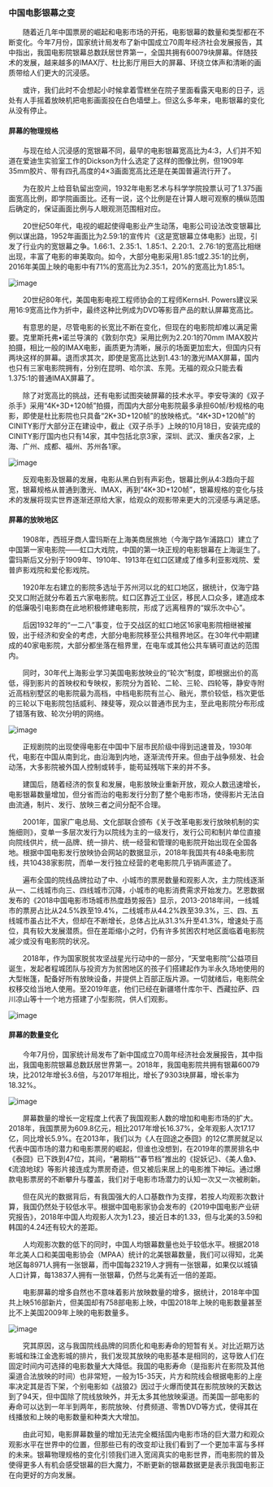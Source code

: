 ### 中国电影银幕之变

&emsp;&emsp;随着近几年中国票房的崛起和电影市场的开拓，电影银幕的数量和类型都在不断变化。今年7月份，国家统计局发布了新中国成立70周年经济社会发展报告，其中指出，我国电影院银幕总数跃居世界第一，全国共拥有60079块屏幕。伴随技术的发展，越来越多的IMAX厅、杜比影厅用巨大的屏幕、环绕立体声和清晰的画质带给人们更大的沉浸感。

&emsp;&emsp;或许，我们此时不会想起小时候拿着雪糕坐在院子里面看露天电影的日子，远处有人手摇着放映机把电影画面投在白色墙壁上。但这么多年来，电影银幕的变化从没有停止。

#### 屏幕的物理规格

&emsp;&emsp;与现在给人沉浸感的宽银幕不同，最早的电影银幕宽高比为4:3，人们并不知道在爱迪生实验室工作的Dickson为什么选定了这样的图像比例，但1909年35mm胶片、带有四孔高度的4×3画面宽高比还是在美国普遍流行开了。

&emsp;&emsp;为在胶片上给音轨留出空间，1932年电影艺术与科学学院投票认可了1.375画面宽高比例，即学院画面比。还有一说，这个比例是在计算人眼可观察的横纵范围后确定的，保证画面比例与人眼观测范围相对应。

&emsp;&emsp;20世纪50年代，电视的崛起使得电影业产生动荡，电影公司设法改变银幕比例以谋出路，1952年画面比为2.59:1的宣传片《这是宽银幕立体电影》出现，引发了行业内的宽银幕之争。1.66:1、2.35:1、1.85:1、2.20:1、2.76:1的宽高比相继出现，丰富了电影的审美取向。如今，大部分电影采用1.85:1或2.35:1的比例，2016年美国上映的电影中有71%的宽高比为2.35:1，20%的宽高比为1.85:1。

![image](https://github.com/wangsihan98/homework/blob/master/final-picture-one.jpg)

&emsp;&emsp;20世纪80年代，美国电影电视工程师协会的工程师KernsH. Powers建议采用16:9宽高比作为折中，最终这种比例成为DVD等影音产品的默认屏幕宽高比。

&emsp;&emsp;有意思的是，尽管电影的长宽比不断在变化，但现在的电影院却难以满足需要。克里斯托弗•诺兰导演的《敦刻尔克》采用比例为2.20:1的70mm IMAX胶片拍摄，相比一般的IMAX电影，画质更为清晰，展示的场面更加宏大，但国内只有两块这样的屏幕。退而求其次，即使是宽高比达到1.43:1的激光IMAX屏幕，国内也只有三家电影院拥有，分别在昆明、哈尔滨、东莞。无福的观众只能去看1.375:1的普通IMAX屏幕了。

&emsp;&emsp;除了对宽高比的挑战，还有电影试图突破屏幕的技术水平。李安导演的《双子杀手》采用“4K+3D+120帧”拍摄，而国内大部分电影院最多承担60帧/秒规格的电影，即使是杜比影院也只具备“2K+3D+120帧”的放映格式。“4K+3D+120帧”的CINITY影厅大部分正在建设中，截止《双子杀手》上映的10月18日，安装完成的CINITY影厅国内也只有14家，其中包括北京3家，深圳、武汉、重庆各2家，上海、广州、成都、福州、苏州各1家。

![image](https://github.com/wangsihan98/homework/blob/master/final-image-two.jpg)

&emsp;&emsp;反观电影及银幕的发展，电影从黑白到有声彩色，银幕比例从4:3趋向于超宽，银幕规格从普通到激光、IMAX，再到“4K+3D+120帧”，银幕规格的变化与技术的发展将现实世界逐渐还原给大家，给观众的观影带来更大的沉浸感与满足感。

#### 屏幕的放映地区

&emsp;&emsp;1908年，西班牙商人雷玛斯在上海美商居旅地（今海宁路乍浦路口）建立了中国第一家电影院——虹口大戏院，中国的第一块正规的电影银幕在上海诞生了。雷玛斯后又分别于1909年、1910年、1913年在虹口区建成了维多利亚影戏院、爱普庐影戏院和爱伦影戏院。

&emsp;&emsp;1920年左右建立的影院多选址于苏州河以北的虹口地区，据统计，仅海宁路交叉口附近就分布着五六家电影院。虹口区靠近工业区，移民人口众多，建造成本的低廉吸引电影商在此地积极修建电影院，形成了远离租界的“娱乐次中心”。

&emsp;&emsp;后因1932年的“一二八”事变，位于交战区的虹口地区16家电影院相继被摧毁，出于经济和安全的考虑，大部分电影院移至公共租界地区。在30年代中期建成的40家电影院，大部分都坐落在租界里，在电车或其他公共车辆可直达的范围内。

&emsp;&emsp;同时，30年代上海影业学习美国电影放映业的“轮次”制度，即根据出价的高低，得到影片的首映权和专映权，影院分为首轮、二轮、三轮、四轮等，静安寺附近高档别墅区的电影院最为高档，中档电影院有兰心、融光，票价较低，档次更低的三轮以下电影院包括威利、辣斐等，观众以普通市民为主，至此电影院分布形成了错落有致、轮次分明的网络。

![image](https://github.com/wangsihan98/homework/blob/master/final-image-five.jpg)

&emsp;&emsp;正规剧院的出现使得电影在中国中下层市民阶级中得到迅速普及，1930年代，电影在中国从南到北，由沿海到内地，逐渐流传开来。但由于战争频发、社会动荡，大多影院被外国人控制或转手，能苟延残喘下来的并不多。

&emsp;&emsp;建国后，随着经济的恢复和发展，电影放映业重新开放，观众人数迅速增长，电影银幕数量增加，但分省而治的电影发行分割了整个电影市场，使得影片无法自由流通，制片、发行、放映三者之间分配不合理。

&emsp;&emsp;2001年，国家广电总局、文化部联合颁布《关于改革电影发行放映机制的实施细则》，变单一多层次发行为以院线为主的一级发行，发行公司和制片单位直接向院线供片，统一品牌、统一排片、统一经营和管理的电影院开始出现在全国各地。根据中国电影发行放映协会网站的数据显示，2018年我国共有48条电影院线，共10438家影院，而单一发行独立经营的老电影院几乎销声匿迹了。

&emsp;&emsp;遍布全国的院线品牌拉动了中、小城市的票房数量和观影人次，主力院线逐渐从一、二线城市向三、四线城市沉降，小城市的电影消费需求开始发力。艺恩数据发布的《2018中国电影市场城市热度趋势报告》显示，2013-2018年间，一线城市的票房占比从24.5%跌至19.4%，二线城市从44.2%跌至39.3%，三、四、五线城市虽占比不大，但却在不断增长，总体占比从31.3%升至41.3%，增速处于高位，具有较大发展潜质。但在差距缩小之时，仍有许多贫困农村地区面临着电影院减少或没有电影院的状况。

&emsp;&emsp;2018年，作为国家脱贫攻坚战星光行动中的一部分，“天堂电影院”公益项目诞生，发起者程城团队与投资方为贫困地区的孩子们搭建起作为半永久场地使用的大型帐篷，配备好所有放映设备，并提供上百部正版片源。一切就绪后，电影院全权移交给当地人使用。至2019年底，他们已经在新疆塔什库尔干、西藏拉萨、四川凉山等十一个地方搭建了小型影院，供人们观影。

![image](https://github.com/wangsihan98/homework/blob/master/final-image-six.jpg)

#### 屏幕的数量变化

&emsp;&emsp;今年7月份，国家统计局发布了新中国成立70周年经济社会发展报告，其中指出，我国电影院银幕总数跃居世界第一。2018年，我国电影院共拥有银幕60079块，比2012年增长3.6倍，与2017年相比，增长了9303块屏幕，增长率为18.32%。

![image](https://github.com/wangsihan98/homework/blob/master/final-image-three.jpg)

&emsp;&emsp;屏幕数量的增长一定程度上代表了我国观影人数的增加和电影市场的扩大。2018年，我国票房为609.8亿元，相比2017年增长16.37%，全年观影人次17.17亿，同比增长5.9%。在2013年，我们以为《人在囧途之泰囧》的12亿票房就足以代表中国市场的潜力和电影票房的崛起，但谁也没想到，在2019年的票房排名中《泰囧》已下跌到47位，其间，“暑期档”“春节档”推出的《捉妖记》、《美人鱼》、《流浪地球》等影片接连成为票房奇迹，但又被后来居上的电影推下神坛。通过爆款电影票房的不断攀升与覆盖，我们对于电影市场潜力的认知一次又一次被刷新。

&emsp;&emsp;但在风光的数据背后，有我国强大的人口基数作为支撑，若按人均观影次数计算，我国仍然处于较低水平。根据中国电影家协会发布的《2019中国电影产业研究报告》，2018年中国人均观影人次为1.23，接近日本的1.33，但与北美的3.59和韩国的4.24还有较大的差距。

&emsp;&emsp;人均观影次数的低下的同时，中国人均银幕数量也处于较低水平。根据2018年北美人口和美国电影协会（MPAA）统计的北美银幕数量，我们可以得知，北美地区每8971人拥有一张银幕，而中国每23219人才拥有一张银幕，如果仅以城镇人口计算，每13837人拥有一张银幕，仍然与北美有近一倍的差距。

&emsp;&emsp;电影屏幕的增多自然也不意味着影片放映数量的增多，据统计，2018年中国共上映516部新片，但美国却有758部电影上映，中国2018年上映的电影数量甚至比不上美国2009年上映的电影数量多。

![image](https://github.com/wangsihan98/homework/blob/master/final-image-four.jpg)

&emsp;&emsp;究其原因，这与我国院线品牌的同质化和电影寿命的短暂有关。对比近期万达影城和珠江金逸影城的排片，我们发现其放映的电影基本是相同的，这导致人们在固定时间内可选择的电影数量大大降低。我国的电影寿命（是指影片在影院及其他渠道合法放映的时间）也非常短，一般为15-35天，片方和院线会根据电影的上座率决定其是否下架，个别电影如《战狼2》因过于火爆而使其在影院放映的天数达到了94天，但中国除了院线放映外，并无太多其他放映渠道。而美国一部电影的寿命可以达到一年半到两年，影院放映、付费频道、零售DVD等方式，使得其在线播放和上映的电影数量和种类大大增加。

&emsp;&emsp;由此可知，电影屏幕数量的增加无法完全概括国内电影市场的巨大潜力和观众观影水平在世界中的位置，但那些已有的改变却让我们看到了一个更加丰富与多样的未来。银幕物理规格的变化引领我们进入宽阔真实的电影世界，而电影院的普及使得更多人有机会感受银幕的巨大魔力，不断更新的银幕数据更是表示我国电影正在向更好的方向发展。

